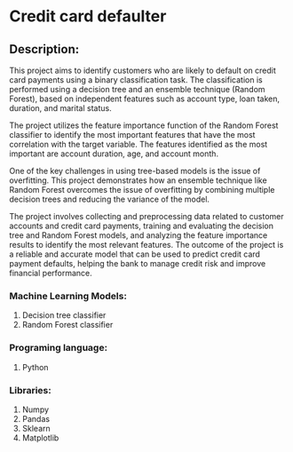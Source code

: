 # Credit card defaulter

## Description:

This project aims to identify customers who are likely to default on credit card payments using a binary classification task. The classification is performed using a decision tree and an ensemble technique (Random Forest), based on independent features such as account type, loan taken, duration, and marital status.

The project utilizes the feature importance function of the Random Forest classifier to identify the most important features that have the most correlation with the target variable. The features identified as the most important are account duration, age, and account month.

One of the key challenges in using tree-based models is the issue of overfitting. This project demonstrates how an ensemble technique like Random Forest overcomes the issue of overfitting by combining multiple decision trees and reducing the variance of the model.

The project involves collecting and preprocessing data related to customer accounts and credit card payments, training and evaluating the decision tree and Random Forest models, and analyzing the feature importance results to identify the most relevant features. The outcome of the project is a reliable and accurate model that can be used to predict credit card payment defaults, helping the bank to manage credit risk and improve financial performance.


### Machine Learning Models:
1. Decision tree classifier 
2. Random Forest classifier

### Programing language:
1. Python

### Libraries:
1. Numpy
2. Pandas
3. Sklearn
4. Matplotlib
